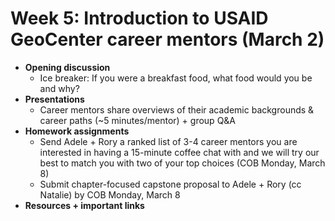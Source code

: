 # Week 5: Introduction to USAID GeoCenter career mentors (March 2)
- **Opening discussion**
  - Ice breaker: If you were a breakfast food, what food would you be and why?
- **Presentations**
  - Career mentors share overviews of their academic backgrounds & career paths (~5 minutes/mentor) + group Q&A
- **Homework assignments**
  - Send Adele + Rory a ranked list of 3-4 career mentors you are interested in having a 15-minute coffee chat with and we will try our best to match you with two of your top choices (COB Monday, March 8)
  - Submit chapter-focused capstone proposal to Adele + Rory (cc Natalie) by COB Monday, March 8
- **Resources + important links**